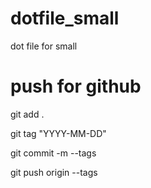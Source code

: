 # dotfile_small
dot file  for small 
# push for github
  git add .

  git tag "YYYY-MM-DD"
  
  git commit -m --tags
  
  git push origin --tags
